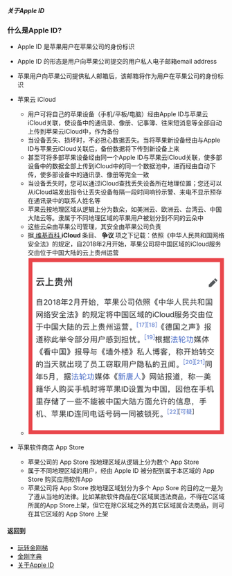 ##### 关于Apple ID
### 什么是Apple ID?

- Apple ID 是苹果用户在苹果公司的身份标识
- Apple ID 的形态是用户向苹果公司提交的用户私人电子邮箱email address
- 苹果用户向苹果公司提供私人邮箱后，该邮箱将作为用户在苹果公司的身份标识
- 苹果云 iCloud
  - 用户可将自己的苹果设备（手机/平板/电脑）经由Apple ID与苹果云iCloud关联，使设备中的通讯录、像册、记事簿、往来短消息等全部自动上传到苹果云iCloud中，作为备份
  - 当设备丢失、损坏时，不必担心数据丢失。当将苹果新设备经由与Apple ID与苹果云iCloud关联后，备份数据将下传到新设备上来
  - 甚至可将多部苹果设备经由同一个Apple ID与苹果云iCloud关联，使多部设备中的数据全部上传到iCloud中的同一个数据池中，进而经由自动下传，使多部设备中的通讯录、像册等完全一致
  - 当设备丢失时，您可以通过iCloud查找丢失设备所在地理位置；您还可以从iCloud端发出指令让丢失设备每隔一段时间响铃示警、来电不显示预存在通讯录中的联系人姓名等
  - 苹果云按地理区域从逻辑上分为数朵，如美洲云、欧洲云、台湾云、中国大陆云等。隶属于不同地理区域的苹果用户被划分到不同的云朵中
  - 这些云朵由苹果公司管理，其安全由苹果公司负责
  - 据[ 维基百科 ](https://zh.m.wikipedia.org/wiki/ICloud)<strong> iCloud </strong>条目、<strong> 争议 </strong>项之下记载：依照《中华人民共和国网络安全法》的规定，自2018年2月开始，苹果公司将中国区域的iCloud服务交由位于中国大陆的云上贵州运营
  - ![image](https://github.com/a2zitpro/web/blob/master/LadderFree/kkDictionary/kkAppLadder/iOS/8B92C5F9-A956-4267-AD4D-D0D5CF49C44B.jpeg)

- 苹果软件商店 App Store
  - 苹果公司的 App Store 按地理区域从逻辑上分为数个 App Store
  - 属于不同地理区域的用户，经由 Apple ID 被分配到属于本区域的 App Store 购买应用软件App
  - 苹果公司将 App Store 按地理区域划分为多个 App Sore 的目的之一是为了遵从当地的法律。比如某款软件商品在C区域属违法商品，不得在C区域所属的App Store上架，但它在除C区域之外的其它区域属合法商品，则可在其它区域的 App Store 上架
#### 返回到
- [玩转金刚梯](https://github.com/a2zitpro/web/blob/master/LadderFree/A.md)
- [金刚字典](https://github.com/a2zitpro/web/blob/master/LadderFree/kkDictionary/KKDictionary.md)
- [关于Apple ID](https://github.com/a2zitpro/web/blob/master/LadderFree/kkDictionary/kkAppLadder/iOS/AppleIDList.md)
